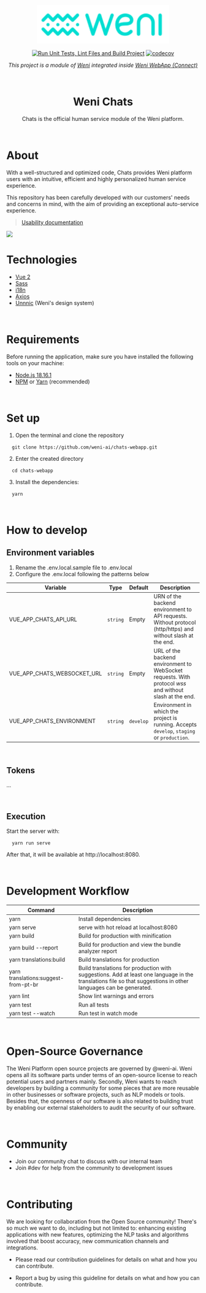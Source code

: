 <div align="center">

<img src="https://github.com/Ilhasoft/weni-webapp/raw/main/src/assets/LogoWeniAnimada.svg" height="100" />

[![Run Unit Tests, Lint Files and Build Project](https://github.com/weni-ai/chats-webapp/actions/workflows/test-and-build.yml/badge.svg?branch=main)](https://github.com/weni-ai/chats-webapp/actions/workflows/test-and-build.yml)
[![codecov](https://codecov.io/gh/weni-ai/chats-webapp/graph/badge.svg?token=4G62T5ER2Z)](https://codecov.io/gh/weni-ai/chats-webapp)

_This project is a module of [Weni](https://github.com/weni-ai) integrated inside [Weni WebApp (Connect)](https://github.com/weni-ai/weni-webapp)_

<br/>

# Weni Chats

Chats is the official human service module of the Weni platform.

</div>

<br/>

# About

With a well-structured and optimized code, Chats provides Weni platform users with an intuitive, efficient and highly personalized human service experience.

This repository has been carefully developed with our customers' needs and concerns in mind, with the aim of providing an exceptional auto-service experience.

> [Usability documentation](https://docs.weni.ai/l/pt/atendimento-humano)

<img src="https://github.com/weni-ai/chats-webapp/assets/69015179/712b36c8-a2b4-4307-9fb2-17c88a12fb08" />

<br/>

# Technologies

- [Vue 2](https://v2.vuejs.org/)
- [Sass](https://sass-lang.com/)
- [i18n](https://www.i18next.com/)
- [Axios](https://axios-http.com/ptbr/docs/intro)
- [Unnnic](https://github.com/weni-ai/unnnic) (Weni's design system)

<br/>

# Requirements

Before running the application, make sure you have installed the following tools on your machine:

- [Node.js 18.16.1](https://nodejs.org/en)
- [NPM](https://www.npmjs.com/) or [Yarn](https://yarnpkg.com/) (recommended)

<br/>

# Set up

1. Open the terminal and clone the repository

```
  git clone https://github.com/weni-ai/chats-webapp.git
```

2. Enter the created directory

```
  cd chats-webapp
```

3. Install the dependencies:

```
  yarn
```

<br/>

# How to develop

## Environment variables

1. Rename the .env.local.sample file to .env.local
2. Configure the .env.local following the patterns below

| Variable                    | Type     | Default   | Description                                                                                                 |
| --------------------------- | -------- | --------- | ----------------------------------------------------------------------------------------------------------- |
| VUE_APP_CHATS_API_URL       | `string` | Empty     | URN of the backend environment to API requests. Without protocol (http/https) and without slash at the end. |
| VUE_APP_CHATS_WEBSOCKET_URL | `string` | Empty     | URL of the backend environment to WebSocket requests. With protocol _wss_ and without slash at the end.     |
| VUE_APP_CHATS_ENVIRONMENT   | `string` | `develop` | Environment in which the project is running. Accepts `develop`, `staging` or `production`.                  |

<br/>

## Tokens

...

<br/>

## Execution

Start the server with:

```
  yarn run serve
```

After that, it will be available at http://localhost:8080.

<br/>

# Development Workflow

| Command                              | Description                                                                                                                                                     |
| ------------------------------------ | --------------------------------------------------------------------------------------------------------------------------------------------------------------- |
| yarn                                 | Install dependencies                                                                                                                                            |
| yarn serve                           | serve with hot reload at localhost:8080                                                                                                                         |
| yarn build                           | Build for production with minification                                                                                                                          |
| yarn build --report                  | Build for production and view the bundle analyzer report                                                                                                        |
| yarn translations:build              | Build translations for production                                                                                                                               |
| yarn translations:suggest-from-pt-br | Build translations for production with suggestions. Add at least one language in the translations file so that suggestions in other languages can be generated. |
| yarn lint                            | Show lint warnings and errors                                                                                                                                   |
| yarn test                       | Run all tests                                                                                                                                                   |
| yarn test --watch               | Run test in watch mode                                                                                                                                          |

<br/>

# Open-Source Governance

The Weni Platform open source projects are governed by @weni-ai. Weni opens all its software parts under terms of an open-source license to reach potential users and partners mainly. Secondly, Weni wants to reach developers by building a community for some pieces that are more reusable in other businesses or software projects, such as NLP models or tools. Besides that, the openness of our software is also related to building trust by enabling our external stakeholders to audit the security of our software.

<br/>

# Community

- Join our community chat to discuss with our internal team
- Join #dev for help from the community to development issues

<br/>

# Contributing

We are looking for collaboration from the Open Source community! There's so much we want to do, including but not limited to: enhancing existing applications with new features, optimizing the NLP tasks and algorithms involved that boost accuracy, new communication channels and integrations.

- Please read our contribution guidelines for details on what and how you can contribute.

- Report a bug by using this guideline for details on what and how you can contribute.
